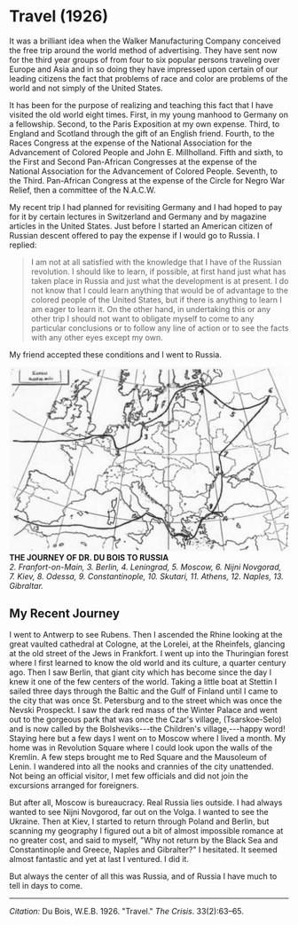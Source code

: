 <!--
title:   Travel
author:  Du Bois, W.E.B.
journal: The Crisis
year:    1926
volume:  33
issue:   2
pages:   63-65
-->

# Travel (1926)

It was a brilliant idea when the Walker Manufacturing Company conceived the free trip around the world method of advertising. They have sent now for the third year groups of from four to six popular persons traveling over Europe and Asia and in so doing they have impressed upon certain of our leading citizens the fact that problems of race and color are problems of the world and not simply of the United States.

It has been for the purpose of realizing and teaching this fact that I have visited the old world eight times. First, in my young manhood to Germany on a fellowship. Second, to the Paris Exposition at my own expense. Third, to England and Scotland through the gift of an English friend. Fourth, to the Races Congress at the expense of the National Association for the Advancement of Colored People and John E. Millholland. Fifth and sixth, to the First and Second Pan-African Congresses at the expense of the National Association for the Advancement of Colored People. Seventh, to the Third. Pan-African Congress at the expense of the Circle for Negro War Relief, then a committee of the N.A.C.W. 

My recent trip I had planned for revisiting Germany and I had hoped to pay for it by certain lectures in Switzerland and Germany and by magazine articles in the United States. Just before I started an American citizen of Russian descent offered to pay the expense if I would go to Russia. I replied: 

 > I am not at all satisfied with the knowledge that I have of the Russian revolution. I should like to learn, if possible, at first hand just what has taken place in Russia and just what the development is at present. I do not know that I could learn anything that would be of advantage to the colored people of the United States, but if there is anything to learn I am eager to learn it. On the other hand, in undertaking this or any other trip I should not want to obligate myself to come to any particular conclusions or to follow any line of action or to see the facts with any other eyes except my own.

My friend accepted these conditions and I went to Russia. 

![](../../../Images/russia_travel.jpg)
**THE JOURNEY OF DR. DU BOIS TO RUSSIA**<br>*2. Franfort-on-Main, 3. Berlin, 4. Leningrad, 5. Moscow, 6. Nijni Novgorad, 7. Kiev, 8. Odessa, 9. Constantinople, 10. Skutari, 11. Athens, 12. Naples, 13. Gibraltar.*

 <h2>My Recent Journey</h2> 

I went to Antwerp to see Rubens. Then I ascended the Rhine looking at the great vaulted cathedral at Cologne, at the Lorelei, at the Rheinfels, glancing at the old street of the Jews in Frankfort. I went up into the Thuringian forest where I first learned to know the old world and its culture, a quarter century ago. Then I saw Berlin, that giant city which has become since the day I knew it one of the few centers of the world. Taking a little boat at Stettin I sailed three days through the Baltic and the Gulf of Finland until I came to the city that was once St. Petersburg and to the street which was once the Nevski Prospeckt. I saw the dark red mass of the Winter Palace and went out to the gorgeous park that was once the Czar's village, (Tsarskoe-Selo) and is now called by the Bolsheviks---the Children's village,---happy word! Staying here but a few days I went on to Moscow where I lived a month. My home was in Revolution Square where I could look upon the walls of the Kremlin. A few steps brought me to Red Square and the Mausoleum of Lenin. I wandered into all the nooks and crannies of the city unattended. Not being an official visitor, I met few officials and did not join the excursions arranged for foreigners. 

But after all, Moscow is bureaucracy. Real Russia lies outside. I had always wanted to see Nijni Novgorod, far out on the Volga. I wanted to see the Ukraine. Then at Kiev, I started to return through Poland and Berlin, but scanning my geography I figured out a bit of almost impossible romance at no greater cost, and said to myself, "Why not return by the Black Sea and Constantinople and Greece, Naples and Gibralter?" I hesitated. It seemed almost fantastic and yet at last I ventured. I did it. 

But always the center of all this was Russia, and of Russia I have much to tell in days to come. 

________________

*Citation:* Du Bois, W.E.B. 1926. "Travel." *The Crisis*. 33(2):63&ndash;65.